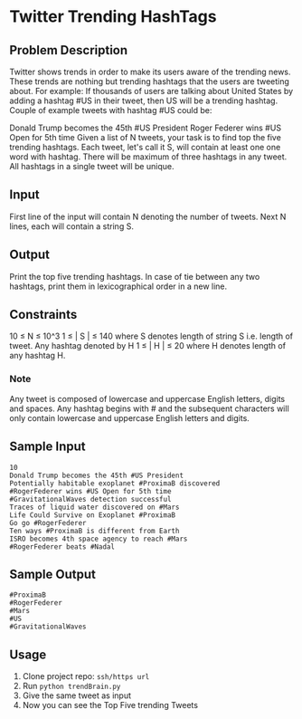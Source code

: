 # Twitter Trending HashTags

## Problem Description
Twitter shows trends in order to make its users aware of the trending news. These trends are nothing but trending hashtags that the users are tweeting about. For example: If thousands of users are talking about United States by adding a hashtag #US in their tweet, then US will be a trending hashtag. Couple of example tweets with hashtag #US could be:

Donald Trump becomes the 45th #US President
Roger Federer wins #US Open for 5th time
Given a list of N tweets, your task is to find top the five trending hashtags. Each tweet, let's call it S, will contain at least one one word with hashtag. There will be maximum of three hashtags in any tweet. All hashtags in a single tweet will be unique.

## Input
First line of the input will contain N denoting the number of tweets.
Next N lines, each will contain a string S.

## Output
Print the top five trending hashtags. In case of tie between any two hashtags, print them in lexicographical order in a new line.

## Constraints
10 ≤ N ≤ 10^3
1 ≤ | S | ≤ 140 where S denotes length of string S i.e. length of tweet.
Any hashtag denoted by H 1 ≤ | H | ≤ 20 where H denotes length of any hashtag H.

### Note
Any tweet is composed of lowercase and uppercase English letters, digits and spaces.
Any hashtag begins with # and the subsequent characters will only contain lowercase and uppercase English letters and digits.

## Sample Input
	10
	Donald Trump becomes the 45th #US President
	Potentially habitable exoplanet #ProximaB discovered
	#RogerFederer wins #US Open for 5th time
	#GravitationalWaves detection successful
	Traces of liquid water discovered on #Mars
	Life Could Survive on Exoplanet #ProximaB
	Go go #RogerFederer
	Ten ways #ProximaB is different from Earth
	ISRO becomes 4th space agency to reach #Mars
	#RogerFederer beats #Nadal

## Sample Output
	#ProximaB
	#RogerFederer
	#Mars
	#US
	#GravitationalWaves

## Usage
1. Clone project repo: `ssh/https url`
2. Run `python trendBrain.py`
3. Give the same tweet as input
4. Now you can see the Top Five trending Tweets
